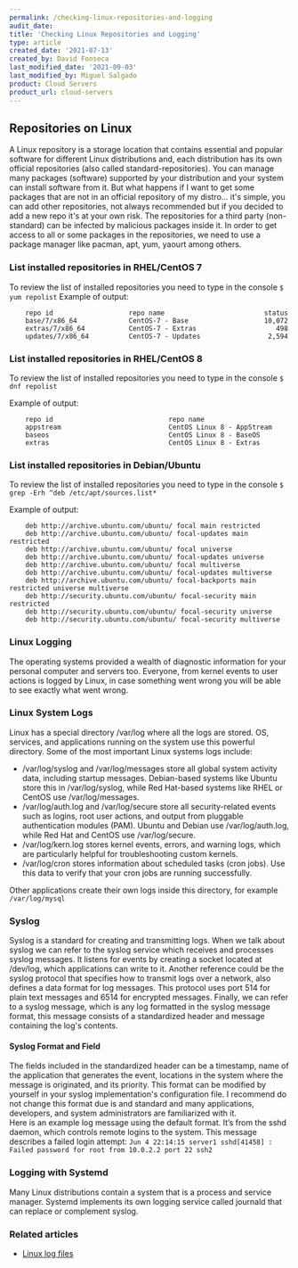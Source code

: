 ```yaml
---
permalink: /checking-linux-repositories-and-logging
audit_date:
title: 'Checking Linux Repositories and Logging'
type: article
created_date: '2021-07-13'
created_by: David Fonseca
last_modified_date: '2021-09-03'
last_modified_by: Miguel Salgado
product: Cloud Servers
product_url: cloud-servers
---
```


## Repositories on Linux
A Linux repository is a storage location that contains essential and popular software for different Linux distributions and, each distribution has its own official repositories (also called standard-repositories).
You can manage many packages (software) supported by your distribution and your system can install software from it.
But what happens if I want to get some packages that are not in an official repository of my distro... it's simple, you can add other repositories, not always recommended but if you decided to add a new repo it's at your own risk. The repositories for a third party (non-standard) can be infected by malicious packages inside it.
In order to get access to all or some packages in the repositories, we need to use a package manager like pacman, apt, yum, yaourt among others.

### List installed repositories in RHEL/CentOS 7
To review the list of installed repositories you need to type in the console
`$ yum repolist`
Example of output:
```
    repo id                   repo name                         status
    base/7/x86_64             CentOS-7 - Base                   10,072
    extras/7/x86_64           CentOS-7 - Extras                    498
    updates/7/x86_64          CentOS-7 - Updates                 2,594
```

### List installed repositories in RHEL/CentOS 8
To review the list of installed repositories you need to type in the console
`$ dnf repolist`

Example of output:
```
    repo id                             repo name
    appstream                           CentOS Linux 8 - AppStream
    baseos                              CentOS Linux 8 - BaseOS
    extras                              CentOS Linux 8 - Extras
```

### List installed repositories in Debian/Ubuntu
To review the list of installed repositories you need to type in the console
`$ grep -Erh ^deb /etc/apt/sources.list*`

Example of output:
```
    deb http://archive.ubuntu.com/ubuntu/ focal main restricted
    deb http://archive.ubuntu.com/ubuntu/ focal-updates main restricted
    deb http://archive.ubuntu.com/ubuntu/ focal universe
    deb http://archive.ubuntu.com/ubuntu/ focal-updates universe
    deb http://archive.ubuntu.com/ubuntu/ focal multiverse
    deb http://archive.ubuntu.com/ubuntu/ focal-updates multiverse
    deb http://archive.ubuntu.com/ubuntu/ focal-backports main restricted universe multiverse
    deb http://security.ubuntu.com/ubuntu/ focal-security main restricted
    deb http://security.ubuntu.com/ubuntu/ focal-security universe
    deb http://security.ubuntu.com/ubuntu/ focal-security multiverse
```

### Linux Logging
The operating systems provided a wealth of diagnostic information for your personal computer and servers too. Everyone, from kernel events to user actions is logged by Linux, in case something went wrong you will be able to see exactly what went wrong.

### Linux System Logs
Linux has a special directory /var/log where all the logs are stored. OS, services, and applications running on the system use this powerful directory.
Some of the most important Linux systems logs include:
* /var/log/syslog and /var/log/messages store all global system activity data, including startup messages. Debian-based systems like Ubuntu store this in /var/log/syslog, while Red Hat-based systems like RHEL or CentOS use /var/log/messages.
* /var/log/auth.log and /var/log/secure store all security-related events such as logins, root user actions, and output from pluggable authentication modules (PAM). Ubuntu and Debian use /var/log/auth.log, while Red Hat and CentOS use /var/log/secure.
* /var/log/kern.log stores kernel events, errors, and warning logs, which are particularly helpful for troubleshooting custom kernels.
* /var/log/cron stores information about scheduled tasks (cron jobs). Use this data to verify that your cron jobs are running successfully.

Other applications create their own logs inside this directory, for example `/var/log/mysql`

### Syslog
Syslog is a standard for creating and transmitting logs. When we talk about syslog we can refer to the syslog service which receives and processes syslog messages. It listens for events by creating a socket located at /dev/log, which applications can write to it.
Another reference could be the syslog protocol that specifies how to transmit logs over a network, also defines a data format for log messages. This protocol uses port 514 for plain text messages and 6514 for encrypted messages.
Finally, we can refer to a syslog message, which is any log formatted in the syslog message format, this message consists of a standardized header and message containing the log's contents.

#### Syslog Format and Field
The fields included in the standardized header can be a timestamp, name of the application that generates the event, locations in the system where the message is originated, and its priority. This format can be modified by yourself in your syslog implementation's configuration file. I recommend do not change this format due is and standard and many applications, developers, and system administrators are familiarized with it.  
Here is an example log message using the default format. It’s from the sshd daemon, which controls remote logins to the system. This message describes a failed login attempt:
`Jun 4 22:14:15 server1 sshd[41458] : Failed password for root from 10.0.2.2 port 22 ssh2`

### Logging with Systemd
Many Linux distributions contain a system that is a process and service manager. Systemd implements its own logging service called journald that can replace or complement syslog.

### Related articles
- [Linux log files](https://docs-ospc.rackspace.com/support/how-to/cloud-servers/linux-log-files/)
